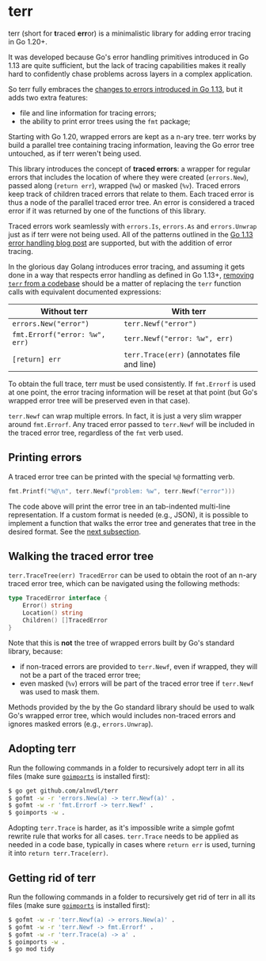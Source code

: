 # terr

terr (short for **t**raced **err**or) is a minimalistic library for adding
error tracing in Go 1.20+.

It was developed because Go's error handling primitives introduced in Go 1.13
are quite sufficient, but the lack of tracing capabilities makes it really hard
to confidently chase problems across layers in a complex application.

So terr fully embraces the
[changes to errors introduced in Go 1.13](https://go.dev/blog/go1.13-errors),
but it adds two extra features:
- file and line information for tracing errors;
- the ability to print error trees using the `fmt` package;

Starting with Go 1.20, wrapped errors are kept as a n-ary tree. terr works by
build a parallel tree containing tracing information, leaving the Go error tree
untouched, as if terr weren't being used.

This library introduces the concept of **traced errors**: a wrapper for regular
errors that includes the location of where they were created (`errors.New`),
passed along (`return err`), wrapped (`%w`) or masked (`%v`). Traced errors
keep track of children traced errors that relate to them. Each traced error
is thus a node of the parallel traced error tree. An error is considered a
traced error if it was returned by one of the functions of this library.

Traced errors work seamlessly with `errors.Is`, `errors.As` and `errors.Unwrap`
just as if terr were not being used. All of the patterns outlined in the
[Go 1.13 error handling blog post](https://go.dev/blog/go1.13-errors) are
supported, but with the addition of error tracing.

In the glorious day Golang introduces error tracing, and assuming it gets done
in a way that respects error handling as defined in Go 1.13+,
[removing `terr` from a codebase](#getting-rid-of-terr) should be a matter of
replacing the `terr` function calls with equivalent documented expressions:

Without terr                   | With terr
-------------------------------|------------------------------
`errors.New("error")`          | `terr.Newf("error")`
`fmt.Errorf("error: %w", err)` | `terr.Newf("error: %w", err)`
`[return] err`                 | `terr.Trace(err)` (annotates file and line)

To obtain the full trace, terr must be used consistently. If `fmt.Errorf` is
used at one point, the error tracing information will be reset at that point
(but Go's wrapped error tree will be preserved even in that case).

`terr.Newf` can wrap multiple errors. In fact, it is just a very slim wrapper
around `fmt.Errorf`. Any traced error passed to `terr.Newf` will be included in
the traced error tree, regardless of the `fmt` verb used.

## Printing errors
A traced error tree can be printed with the special `%@` formatting verb.
```go
fmt.Printf("%@\n", terr.Newf("problem: %w", terr.Newf("error")))
```

The code above will print the error tree in an tab-indented multi-line
representation. If a custom format is needed (e.g., JSON), it is possible to
implement a function that walks the error tree and generates that tree in the
desired format. See the [next subsection](#walking-the-traced-error-tree).

## Walking the traced error tree
`terr.TraceTree(err) TracedError` can be used to obtain the root of an n-ary
traced error tree, which can be navigated using the following methods:
```go
type TracedError interface {
	Error() string
	Location() string
	Children() []TracedError
}
```

Note that this is **not** the tree of wrapped errors built by Go's standard
library, because:
- if non-traced errors are provided to `terr.Newf`, even if wrapped, they will
  not be a part of the traced error tree;
- even masked (`%v`) errors will be part of the traced error tree if
  `terr.Newf` was used to mask them.


Methods provided by the by the Go standard library should be used to walk Go's
wrapped error tree, which would includes non-traced errors and ignores masked
errors (e.g., `errors.Unwrap`).

## Adopting terr
Run the following commands in a folder to recursively adopt terr in all its
files (make sure [`goimports`](https://pkg.go.dev/golang.org/x/tools/cmd/goimports)
is installed first):
```sh
$ go get github.com/alnvdl/terr
$ gofmt -w -r 'errors.New(a) -> terr.Newf(a)' .
$ gofmt -w -r 'fmt.Errorf -> terr.Newf' .
$ goimports -w .
```

Adopting `terr.Trace` is harder, as it's impossible write a simple gofmt
rewrite rule that works for all cases. `terr.Trace` needs to be applied as
needed in a code base, typically in cases where `return err` is used, turning
it into `return terr.Trace(err)`.

## Getting rid of terr
Run the following commands in a folder to recursively get rid of terr in all
its files (make sure [`goimports`](https://pkg.go.dev/golang.org/x/tools/cmd/goimports)
is installed first):
```sh
$ gofmt -w -r 'terr.Newf(a) -> errors.New(a)' .
$ gofmt -w -r 'terr.Newf -> fmt.Errorf' .
$ gofmt -w -r 'terr.Trace(a) -> a' .
$ goimports -w .
$ go mod tidy
```

